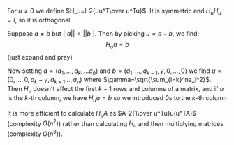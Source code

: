 For $u\neq 0$ we define $H_u=I-2{uu^T\over u^Tu}$. It is symmetric and $H_uH_u=I$, so it is orthogonal.

Suppose $a\neq b$ but $||a||=||b||$. Then by picking $u=a-b$, we find:
$$H_ua=b$$
(just expand and pray)

Now setting $a=(a_1,\dots, a_k,\dots a_n)$ and $b=(a_1,\dots, a_{k-1}, \gamma,0,\dots,0)$ 
we find $u=(0,\dots,0,a_k-\gamma,a_{k+1}\dots,a_n)$ where $\gamma=\sqrt{\sum_{i=k}^na_i^2}$. 
Then $H_u$ doesn't affect the first $k-1$ rows and columns of a matrix, 
and if $a$ is the $k$-th column, we have $H_ua=b$ so we introduced $0$s to the $k$-th column

It is more efficient to calculate $H_uA$ as $A-2{1\over u^Tu}u(u^TA)$ (complexity $O(n^2)$) 
rather than calculating $H_u$ and then multiplying matrices (complexity $O(n^3)$).
